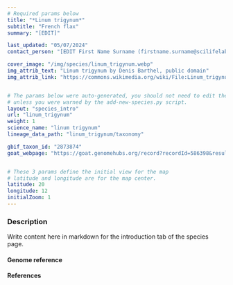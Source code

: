 ```yaml
---
# Required params below
title: "*Linum trigynum*"
subtitle: "French flax"
summary: "[EDIT]"

last_updated: "05/07/2024"
contact_person: "[EDIT First Name Surname (firstname.surname@scilifelab.se)] "

cover_image: "/img/species/linum_trigynum.webp"
img_attrib_text: "Linum trigynum by Denis Barthel, public domain"
img_attrib_link: "https://commons.wikimedia.org/wiki/File:Linum_trigynum_Dingli_Cliffs_Malta_03.jpg"


# The params below were auto-generated, you should not need to edit them...
# unless you were warned by the add-new-species.py script.
layout: "species_intro"
url: "linum_trigynum"
weight: 1
science_name: "linum trigynum"
lineage_data_path: "linum_trigynum/taxonomy"

gbif_taxon_id: "2873874"
goat_webpage: "https://goat.genomehubs.org/record?recordId=586398&result=taxon&taxonomy=ncbi#linum%20trigynum"


# These 3 params define the initial view for the map
# latitude and longitude are for the map center.
latitude: 20
longitude: 12
initialZoom: 1
---
```


### Description

Write content here in markdown for the introduction tab of the species page.

#### Genome reference

#### References
